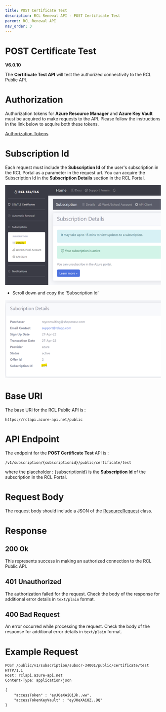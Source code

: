 ```yaml
---
title: POST Certificate Test
description: RCL Renewal API - POST Certificate Test
parent: RCL Renewal API
nav_order: 3
---
```


# POST Certificate Test
**V6.0.10**

The **Certificate Test API** will test the authorized connectivity to the RCL Public API.

# Authorization

Authorization tokens for **Azure Resource Manager** and **Azure Key Vault** must be acquired to make requests to the API. Please follow the instructions in the link below to acquire both these tokens.

[Authorization Tokens](./authorization.md)

# Subscription Id

Each request must include the **Subscription Id** of the user's subscription in the RCL Portal as a parameter in the request url. You can acquire the Subscription Id in the **Subscription Details** section in the RCL Portal.

![install](../images/autorenew_configure/add_subscriptionid.png)

- Scroll down and copy the 'Subscription Id' 

![install](../images/autorenew_configure/add_subscriptionid2.png)

# Base URI

The base URI for the RCL Public API is :
```
https://rclapi.azure-api.net/public
```

# API Endpoint

The endpoint for the **POST Certificate Test** API is :

```
/v1/subscription/{subscriptionid}/public/certificate/test
```

where the placeholder : {subscriptionid} is the **Subscription Id** of the subscription in the RCL Portal.

# Request Body

The request body should include a JSON of the [ResourceRequest](./models.md#resourcerequest) class.

# Response

## 200 Ok

This represents success in making an authorized connection to the RCL Public API.

## 401 Unauthorized

The authorization failed for the request. Check the body of the response for additional error details in ``text/plain`` format.

## 400 Bad Request

An error occurred while processing the request. Check the body of the response for additional error details in ``text/plain`` format.

# Example Request

```
POST /public/v1/subscription/subscr-34001/public/certificate/test HTTP/1.1
Host: rclapi.azure-api.net
Content-Type: application/json

{
    "accessToken" : "eyJ0eXAiOiJk..ww",
    "accessTokenKeyVault" : "eyJ0eXAiOZ..DQ"
}
```



